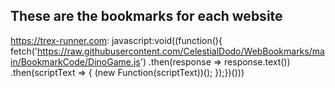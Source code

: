 ## These are the bookmarks for each website ##

https://trex-runner.com: 
javascript:void((function(){    fetch('https://raw.githubusercontent.com/CelestialDodo/WebBookmarks/main/BookmarkCode/DinoGame.js')    .then(response => response.text())    .then(scriptText => {        (new Function(scriptText))();    });})()))
